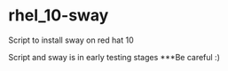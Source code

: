 # rhel_10-sway
Script to install sway on red hat 10 

Script and sway is in early testing stages ***Be careful :)
